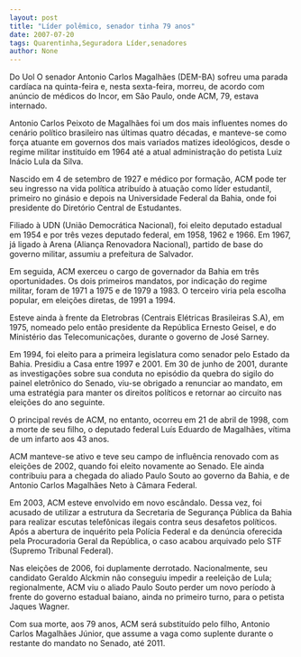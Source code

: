 ```yaml
---
layout: post
title: "Líder polêmico, senador tinha 79 anos"
date: 2007-07-20
tags: Quarentinha,Seguradora Líder,senadores
author: None
---
```

Do Uol
O senador Antonio Carlos Magalh&atilde;es (DEM-BA) sofreu uma parada card&iacute;aca na quinta-feira e, nesta sexta-feira, morreu, de acordo com an&uacute;ncio de m&eacute;dicos do Incor, em S&atilde;o Paulo, onde ACM, 79, estava internado. 

Antonio Carlos Peixoto de Magalh&atilde;es foi um dos mais influentes nomes do cen&aacute;rio pol&iacute;tico brasileiro nas &uacute;ltimas quatro d&eacute;cadas, e manteve-se como for&ccedil;a atuante em governos dos mais variados matizes ideol&oacute;gicos, desde o regime militar institu&iacute;do em 1964 at&eacute; a atual administra&ccedil;&atilde;o do petista Luiz In&aacute;cio Lula da Silva. 

Nascido em 4 de setembro de 1927 e m&eacute;dico por forma&ccedil;&atilde;o, ACM pode ter seu ingresso na vida pol&iacute;tica atribu&iacute;do &agrave; atua&ccedil;&atilde;o como l&iacute;der estudantil, primeiro no gin&aacute;sio e depois na Universidade Federal da Bahia, onde foi presidente do Diret&oacute;rio Central de Estudantes. 

Filiado &agrave; UDN (Uni&atilde;o Democr&aacute;tica Nacional), foi eleito deputado estadual em 1954 e por tr&ecirc;s vezes deputado federal, em 1958, 1962 e 1966. Em 1967, j&aacute; ligado &agrave; Arena (Alian&ccedil;a Renovadora Nacional), partido de base do governo militar, assumiu a prefeitura de Salvador. 

Em seguida, ACM exerceu o cargo de governador da Bahia em tr&ecirc;s oportunidades. Os dois primeiros mandatos, por indica&ccedil;&atilde;o do regime militar, foram de 1971 a 1975 e de 1979 a 1983. O terceiro viria pela escolha popular, em elei&ccedil;&otilde;es diretas, de 1991 a 1994. 

Esteve ainda &agrave; frente da Eletrobras (Centrais El&eacute;tricas Brasileiras S.A), em 1975, nomeado pelo ent&atilde;o presidente da Rep&uacute;blica Ernesto Geisel, e do Minist&eacute;rio das Telecomunica&ccedil;&otilde;es, durante o governo de Jos&eacute; Sarney. 

Em 1994, foi eleito para a primeira legislatura como senador pelo Estado da Bahia. Presidiu a Casa entre 1997 e 2001. Em 30 de junho de 2001, durante as investiga&ccedil;&otilde;es sobre sua conduta no epis&oacute;dio da quebra do sigilo do painel eletr&ocirc;nico do Senado, viu-se obrigado a renunciar ao mandato, em uma estrat&eacute;gia para manter os direitos pol&iacute;ticos e retornar ao circuito nas elei&ccedil;&otilde;es do ano seguinte. 

O principal rev&eacute;s de ACM, no entanto, ocorreu em 21 de abril de 1998, com a morte de seu filho, o deputado federal Lu&iacute;s Eduardo de Magalh&atilde;es, v&iacute;tima de um infarto aos 43 anos. 

ACM manteve-se ativo e teve seu campo de influ&ecirc;ncia renovado com as elei&ccedil;&otilde;es de 2002, quando foi eleito novamente ao Senado. Ele ainda contribuiu para a chegada do aliado Paulo Souto ao governo da Bahia, e de Antonio Carlos Magalh&atilde;es Neto &agrave; C&acirc;mara Federal. 

Em 2003, ACM esteve envolvido em novo esc&acirc;ndalo. Dessa vez, foi acusado de utilizar a estrutura da Secretaria de Seguran&ccedil;a P&uacute;blica da Bahia para realizar escutas telef&ocirc;nicas ilegais contra seus desafetos pol&iacute;ticos. Ap&oacute;s a abertura de inqu&eacute;rito pela Pol&iacute;cia Federal e da den&uacute;ncia oferecida pela Procuradoria Geral da Rep&uacute;blica, o caso acabou arquivado pelo STF (Supremo Tribunal Federal). 

Nas elei&ccedil;&otilde;es de 2006, foi duplamente derrotado. Nacionalmente, seu candidato Geraldo Alckmin n&atilde;o conseguiu impedir a reelei&ccedil;&atilde;o de Lula; regionalmente, ACM viu o aliado Paulo Souto perder um novo per&iacute;odo &agrave; frente do governo estadual baiano, ainda no primeiro turno, para o petista Jaques Wagner. 

Com sua morte, aos 79 anos, ACM ser&aacute; substitu&iacute;do pelo filho, Antonio Carlos Magalh&atilde;es J&uacute;nior, que assume a vaga como suplente durante o restante do mandato no Senado, at&eacute; 2011.  